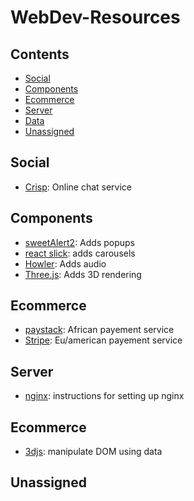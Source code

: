 # WebDev-Resources

## Contents

- [Social](#social)
- [Components](#components)
- [Ecommerce](#ecommerce)
- [Server](#server)
- [Data](#data)
- [Unassigned](#unassigned)

## Social
* [Crisp](https://github.com/crisp-im?language=javascript): Online chat service

## Components
* [sweetAlert2](https://sweetalert2.github.io/): Adds popups
* [react slick](https://react-slick.neostack.com/): adds carousels
* [Howler](https://howlerjs.com/): Adds audio
* [Three.js](https://threejs.org/): Adds 3D rendering

## Ecommerce
* [paystack](https://paystack.com/docs/): African payement service
* [Stripe](https://stripe.com/docs/api): Eu/american payement service

## Server
* [nginx](https://gist.github.com/bradtraversy/cd90d1ed3c462fe3bddd11bf8953a896): instructions for setting up nginx

## Ecommerce
* [3djs](https://d3js.org/): manipulate DOM using data

## Unassigned

